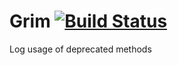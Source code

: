# Grim [![Build Status](https://magnum.travis-ci.com/atom/grim.svg?token=wKV9hrS79m2qMyqpNvUo&branch=master)](https://travis-ci.org/atom/grim)

Log usage of deprecated methods
